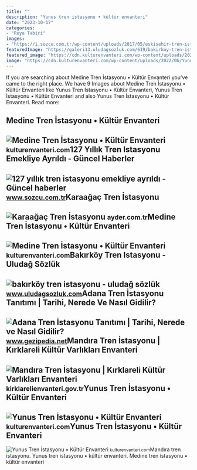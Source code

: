 ```yaml
---
title: ""
description: "Yunus tren i̇stasyonu • kültür envanteri"
date: "2023-10-17"
categories:
- "Ruya Tabiri"
images:
- "https://i.sozcu.com.tr/wp-content/uploads/2017/05/eskisehir-tren-istasyonu-2.jpg"
featuredImage: "https://galeri13.uludagsozluk.com/619/bakirkoy-tren-istasyonu_2246829.jpg"
featured_image: "https://cdn.kulturenvanteri.com/wp-content/uploads/2022/06/Yunus-Tren-IStasyonu-2-1024x768.jpeg"
image: "https://cdn.kulturenvanteri.com/wp-content/uploads/2022/06/Yunus-Tren-Istasyonu-1.jpeg"
---
```


If you are searching about Medine Tren İstasyonu • Kültür Envanteri you've came to the right place. We have 9 Images about Medine Tren İstasyonu • Kültür Envanteri like Yunus Tren İstasyonu • Kültür Envanteri, Yunus Tren İstasyonu • Kültür Envanteri and also Yunus Tren İstasyonu • Kültür Envanteri. Read more:

Medine Tren İstasyonu • Kültür Envanteri
----------------------------------------

 ![Medine Tren İstasyonu • Kültür Envanteri](https://cdn.kulturenvanteri.com/wp-content/uploads/2020/06/Medine-Tren-Istasyonu-2.jpg) <small>kulturenvanteri.com</small>127 Yıllık Tren Istasyonu Emekliye Ayrıldı - Güncel Haberler
------------------------------------------------------------

 ![127 yıllık tren istasyonu emekliye ayrıldı - Güncel haberler](https://i.sozcu.com.tr/wp-content/uploads/2017/05/eskisehir-tren-istasyonu-2.jpg) <small>www.sozcu.com.tr</small>Karaağaç Tren İstasyonu
-----------------------

 ![Karaağaç Tren İstasyonu](https://ayder.com.tr/uploads/p/o/6G5w4s9SV0dO.jpg) <small>ayder.com.tr</small>Medine Tren İstasyonu • Kültür Envanteri
----------------------------------------

 ![Medine Tren İstasyonu • Kültür Envanteri](https://cdn.kulturenvanteri.com/wp-content/uploads/2020/06/Medine-Tren-Istasyonu-12-scaled.jpg) <small>kulturenvanteri.com</small>Bakırköy Tren Istasyonu - Uludağ Sözlük
---------------------------------------

 ![bakırköy tren istasyonu - uludağ sözlük](https://galeri13.uludagsozluk.com/619/bakirkoy-tren-istasyonu_2246829.jpg) <small>www.uludagsozluk.com</small>Adana Tren İstasyonu Tanıtımı | Tarihi, Nerede Ve Nasıl Gidilir?
----------------------------------------------------------------

 ![Adana Tren İstasyonu Tanıtımı | Tarihi, Nerede ve Nasıl Gidilir?](https://www.gezipedia.net/uploads/posts/2020-04/1588073418_adana-tren-istasyonu.jpg) <small>www.gezipedia.net</small>Mandıra Tren İstasyonu | Kırklareli Kültür Varlıkları Envanteri
---------------------------------------------------------------

 ![Mandıra Tren İstasyonu | Kırklareli Kültür Varlıkları Envanteri](https://kirklarelienvanteri.gov.tr/fotolar/800x600max/617+.JPG) <small>kirklarelienvanteri.gov.tr</small>Yunus Tren İstasyonu • Kültür Envanteri
---------------------------------------

 ![Yunus Tren İstasyonu • Kültür Envanteri](https://cdn.kulturenvanteri.com/wp-content/uploads/2022/06/Yunus-Tren-IStasyonu-2-1024x768.jpeg) <small>kulturenvanteri.com</small>Yunus Tren İstasyonu • Kültür Envanteri
---------------------------------------

 ![Yunus Tren İstasyonu • Kültür Envanteri](https://cdn.kulturenvanteri.com/wp-content/uploads/2022/06/Yunus-Tren-Istasyonu-1.jpeg) <small>kulturenvanteri.com</small>Mandıra tren i̇stasyonu. Yunus tren i̇stasyonu • kültür envanteri. Medine tren i̇stasyonu • kültür envanteri
